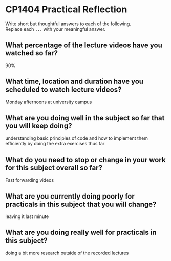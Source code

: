 # CP1404 Practical Reflection

Write short but thoughtful answers to each of the following.  
Replace each `...` with your meaningful answer.

## What percentage of the lecture videos have you watched so far?

90%

## What time, location and duration have you scheduled to watch lecture videos?

Monday afternoons at university campus

## What are you doing well in the subject so far that you will keep doing?

understanding basic principles of code and how to implement them efficiently by doing the
extra exercises thus far

## What do you need to stop or change in your work for this subject overall so far?

Fast forwarding videos 

## What are you currently doing poorly for practicals in this subject that you will change?

leaving it last minute

## What are you doing really well for practicals in this subject?

doing a bit more research outside of the recorded lectures
